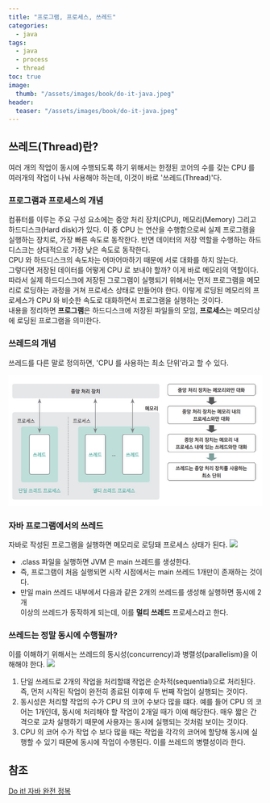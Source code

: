 ```yaml
---
title: "프로그램, 프로세스, 쓰레드"
categories:
  - java
tags:
  - java
  - process
  - thread
toc: true
image:
  thumb: "/assets/images/book/do-it-java.jpeg"
header:
  teaser: "/assets/images/book/do-it-java.jpeg"
---
```


## 쓰레드(Thread)란?

여러 개의 작업이 동시에 수행되도록 하기 위해서는 한정된 코어의 수를 갖는 CPU 를 여러개의 작업이
나눠 사용해야 하는데, 이것이 바로 '쓰레드(Thread)'다.

### 프로그램과 프로세스의 개념

컴퓨터를 이루는 주요 구성 요소에는 중앙 처리 장치(CPU), 메모리(Memory) 그리고 하드디스크(Hard disk)가 있다.
이 중 CPU 는 연산을 수행함으로써 실제 프로그램을 실행하는 장치로, 가장 빠른 속도로 동작한다.
반면 데이터의 저장 역할을 수행하는 하드 디스크는 상대적으로 가장 낮은 속도로 동작한다.  
CPU 와 하드디스크의 속도차는 어마어마하기 때문에 서로 대화를 하지 않는다.  
그렇다면 저장된 데이터를 어떻게 CPU 로 보내야 할까? 이게 바로 메모리의 역할이다.
따라서 실제 하드디스크에 저장된 그로그램이 실행되기 위해서는 먼저 프로그램을 메모리로 로딩하는 과정을 거쳐 프로세스 상태로
만들어야 한다. 이렇게 로딩된 메모리의 프로세스가 CPU 와 비슷한 속도로 대화하면서 프로그램을 실행하는 것이다.  
내용을 정리하면 **프로그램**은 하드디스크에 저장된 파일들의 모임, **프로세스**는 메모리상에 로딩된 프로그램을 의미한다.

### 쓰레드의 개념

쓰레드를 다른 말로 정의하면, 'CPU 를 사용하는 최소 단위'라고 할 수 있다.

<img src="assets/images/java/thread.jpeg" alt="">

### 자바 프로그램에서의 쓰레드

자바로 작성된 프로그램을 실행하면 메모리로 로딩돼 프로세스 상태가 된다.
<img src="../../assets/images/java/thread-in-java.jpeg">

- .class 파일을 실행하면 JVM 은 main 쓰레드를 생성한다.
- 즉, 프로그램이 처음 실행되면 시작 시점에서는 main 쓰레드 1개만이 존재하는 것이다.
- 만일 main 쓰레드 내부에서 다음과 같은 2개의 쓰레드를 생성해 실행하면 동시에 2개  
  이상의 쓰레드가 동작하게 되는데, 이를 **멀티 쓰레드** 프로세스라고 한다.

### 쓰레드는 정말 동시에 수행될까?

이를 이해하기 위해서는 쓰레드의 동시성(concurrency)과 병렬성(parallelism)을 이해해야 한다.
<img src="../../assets/images/java/thread-concurrency.jpeg">

1. 단일 쓰레드로 2개의 작업을 처리할떄 작업은 순차적(sequential)으로 처리된다. 즉, 먼저 시작된 작업이
   완전히 종료된 이후에 두 번째 작업이 실행되는 것이다.
2. 동시성은 처리할 작업의 수가 CPU 의 코어 수보다 많을 떄다. 예를 들어 CPU 의 코어는 1개인데, 동시에 처리해야 할
   작업이 2개일 때가 이에 해당한다. 매우 짧은 간격으로 교차 실행하기 때문에 사용자는 동시에 실행되는 것처럼 보이는 것이다.
3. CPU 의 코어 수가 작업 수 보다 많을 때는 작업을 각각의 코어에 할당해 동시에 실행할 수 있기 때문에 동시에 작업이
   수행된다. 이를 쓰레드의 병렬성이라 한다.

## 참조

[Do it! 자바 완전 정복](http://www.yes24.com/Product/Goods/103389317)